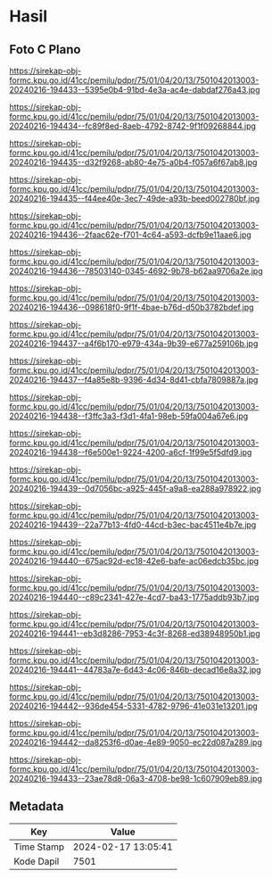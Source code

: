 # Hasil

## Foto C Plano

https://sirekap-obj-formc.kpu.go.id/41cc/pemilu/pdpr/75/01/04/20/13/7501042013003-20240216-194433--5395e0b4-91bd-4e3a-ac4e-dabdaf276a43.jpg

https://sirekap-obj-formc.kpu.go.id/41cc/pemilu/pdpr/75/01/04/20/13/7501042013003-20240216-194434--fc89f8ed-8aeb-4792-8742-9f1f09268844.jpg

https://sirekap-obj-formc.kpu.go.id/41cc/pemilu/pdpr/75/01/04/20/13/7501042013003-20240216-194435--d32f9268-ab80-4e75-a0b4-f057a6f67ab8.jpg

https://sirekap-obj-formc.kpu.go.id/41cc/pemilu/pdpr/75/01/04/20/13/7501042013003-20240216-194435--f44ee40e-3ec7-49de-a93b-beed002780bf.jpg

https://sirekap-obj-formc.kpu.go.id/41cc/pemilu/pdpr/75/01/04/20/13/7501042013003-20240216-194436--2faac62e-f701-4c64-a593-dcfb9e11aae6.jpg

https://sirekap-obj-formc.kpu.go.id/41cc/pemilu/pdpr/75/01/04/20/13/7501042013003-20240216-194436--78503140-0345-4692-9b78-b62aa9706a2e.jpg

https://sirekap-obj-formc.kpu.go.id/41cc/pemilu/pdpr/75/01/04/20/13/7501042013003-20240216-194436--098618f0-9f1f-4bae-b76d-d50b3782bdef.jpg

https://sirekap-obj-formc.kpu.go.id/41cc/pemilu/pdpr/75/01/04/20/13/7501042013003-20240216-194437--a4f6b170-e979-434a-9b39-e677a259106b.jpg

https://sirekap-obj-formc.kpu.go.id/41cc/pemilu/pdpr/75/01/04/20/13/7501042013003-20240216-194437--f4a85e8b-9396-4d34-8d41-cbfa7809887a.jpg

https://sirekap-obj-formc.kpu.go.id/41cc/pemilu/pdpr/75/01/04/20/13/7501042013003-20240216-194438--f3ffc3a3-f3d1-4fa1-98eb-59fa004a67e6.jpg

https://sirekap-obj-formc.kpu.go.id/41cc/pemilu/pdpr/75/01/04/20/13/7501042013003-20240216-194438--f6e500e1-9224-4200-a6cf-1f99e5f5dfd9.jpg

https://sirekap-obj-formc.kpu.go.id/41cc/pemilu/pdpr/75/01/04/20/13/7501042013003-20240216-194439--0d7056bc-a925-445f-a9a8-ea288a978922.jpg

https://sirekap-obj-formc.kpu.go.id/41cc/pemilu/pdpr/75/01/04/20/13/7501042013003-20240216-194439--22a77b13-4fd0-44cd-b3ec-bac4511e4b7e.jpg

https://sirekap-obj-formc.kpu.go.id/41cc/pemilu/pdpr/75/01/04/20/13/7501042013003-20240216-194440--675ac92d-ec18-42e6-bafe-ac06edcb35bc.jpg

https://sirekap-obj-formc.kpu.go.id/41cc/pemilu/pdpr/75/01/04/20/13/7501042013003-20240216-194440--c89c2341-427e-4cd7-ba43-1775addb93b7.jpg

https://sirekap-obj-formc.kpu.go.id/41cc/pemilu/pdpr/75/01/04/20/13/7501042013003-20240216-194441--eb3d8286-7953-4c3f-8268-ed38948950b1.jpg

https://sirekap-obj-formc.kpu.go.id/41cc/pemilu/pdpr/75/01/04/20/13/7501042013003-20240216-194441--44783a7e-6d43-4c06-846b-decad16e8a32.jpg

https://sirekap-obj-formc.kpu.go.id/41cc/pemilu/pdpr/75/01/04/20/13/7501042013003-20240216-194442--936de454-5331-4782-9796-41e031e13201.jpg

https://sirekap-obj-formc.kpu.go.id/41cc/pemilu/pdpr/75/01/04/20/13/7501042013003-20240216-194442--da8253f6-d0ae-4e89-9050-ec22d087a289.jpg

https://sirekap-obj-formc.kpu.go.id/41cc/pemilu/pdpr/75/01/04/20/13/7501042013003-20240216-194433--23ae78d8-06a3-4708-be98-1c607909eb89.jpg


## Metadata

| Key        | Value               |
| ---------- | ------------------- |
| Time Stamp | 2024-02-17 13:05:41 |
| Kode Dapil | 7501                |



